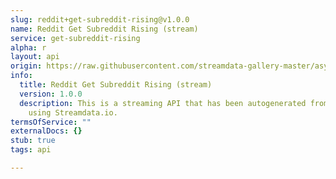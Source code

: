 ```yaml
---
slug: reddit+get-subreddit-rising@v1.0.0
name: Reddit Get Subreddit Rising (stream)
service: get-subreddit-rising
alpha: r
layout: api
origin: https://raw.githubusercontent.com/streamdata-gallery-master/asyncapi/master/_listings/reddit/reddit-get-subreddit-rising-stream-async.md
info:
  title: Reddit Get Subreddit Rising (stream)
  version: 1.0.0
  description: This is a streaming API that has been autogenerated from the Reddit
    using Streamdata.io.
termsOfService: ""
externalDocs: {}
stub: true
tags: api

---
```


